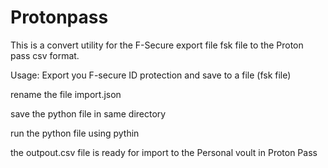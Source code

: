 # Protonpass
This is a convert utility for the F-Secure export file fsk file to the Proton pass csv format. 

Usage:
Export you F-secure ID protection and save to a file (fsk file)

rename the file import.json

save the python file in same directory

run the python file using pythin

the outpout.csv file is ready for import to the Personal voult in Proton Pass

